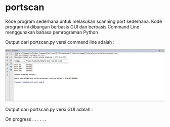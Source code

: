 # portscan
Kode program sederhana untuk melakukan scanning port sederhana. Kode program ini dibangun berbasis GUI dan berbasis Command Line menggunakan bahasa pemrograman Python


Output dari portscan.py versi command line adalah :

![alt tag](https://raw.githubusercontent.com/umjembersoft/portscan/master/portscan.jpg)

Output dari portscan.py versi GUI adalah :

On progress . . . . . .
